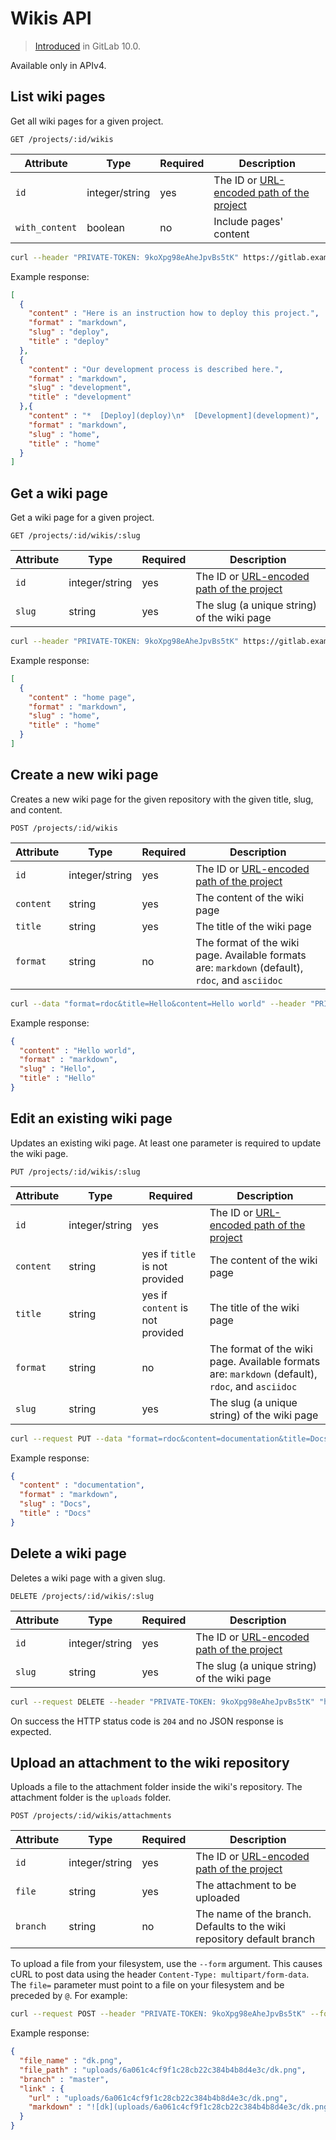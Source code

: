 # Wikis API

> [Introduced][ce-13372] in GitLab 10.0.

Available only in APIv4.

## List wiki pages

Get all wiki pages for a given project.

```
GET /projects/:id/wikis
```

| Attribute | Type    | Required | Description           |
| --------- | ------- | -------- | --------------------- |
| `id`      | integer/string    | yes      | The ID or [URL-encoded path of the project](README.md#namespaced-path-encoding) |
| `with_content`      | boolean    | no      | Include pages' content  |

```bash
curl --header "PRIVATE-TOKEN: 9koXpg98eAheJpvBs5tK" https://gitlab.example.com/api/v4/projects/1/wikis?with_content=1
```

Example response:

```json
[
  {
    "content" : "Here is an instruction how to deploy this project.",
    "format" : "markdown",
    "slug" : "deploy",
    "title" : "deploy"
  },
  {
    "content" : "Our development process is described here.",
    "format" : "markdown",
    "slug" : "development",
    "title" : "development"
  },{
    "content" : "*  [Deploy](deploy)\n*  [Development](development)",
    "format" : "markdown",
    "slug" : "home",
    "title" : "home"
  }
]
```

## Get a wiki page

Get a wiki page for a given project.

```
GET /projects/:id/wikis/:slug
```

| Attribute | Type    | Required | Description           |
| --------- | ------- | -------- | --------------------- |
| `id`      | integer/string    | yes      | The ID or [URL-encoded path of the project](README.md#namespaced-path-encoding) |
| `slug` | string  | yes       | The slug (a unique string) of the wiki page |

```bash
curl --header "PRIVATE-TOKEN: 9koXpg98eAheJpvBs5tK" https://gitlab.example.com/api/v4/projects/1/wikis/home
```

Example response:

```json
[
  {
    "content" : "home page",
    "format" : "markdown",
    "slug" : "home",
    "title" : "home"
  }
]
```

## Create a new wiki page

Creates a new wiki page for the given repository with the given title, slug, and content.

```
POST /projects/:id/wikis
```

| Attribute     | Type    | Required | Description                  |
| ------------- | ------- | -------- | ---------------------------- |
| `id`      | integer/string    | yes      | The ID or [URL-encoded path of the project](README.md#namespaced-path-encoding) |
| `content`       | string  | yes      | The content of the wiki page |
| `title`        | string  | yes      | The title of the wiki page        |
| `format` | string  | no       | The format of the wiki page. Available formats are: `markdown` (default), `rdoc`, and `asciidoc` |

```bash
curl --data "format=rdoc&title=Hello&content=Hello world" --header "PRIVATE-TOKEN: 9koXpg98eAheJpvBs5tK" "https://gitlab.example.com/api/v4/projects/1/wikis"
```

Example response:

```json
{
  "content" : "Hello world",
  "format" : "markdown",
  "slug" : "Hello",
  "title" : "Hello"
}
```

## Edit an existing wiki page

Updates an existing wiki page. At least one parameter is required to update the wiki page.

```
PUT /projects/:id/wikis/:slug
```

| Attribute       | Type    | Required                          | Description                      |
| --------------- | ------- | --------------------------------- | -------------------------------  |
| `id`      | integer/string    | yes      | The ID or [URL-encoded path of the project](README.md#namespaced-path-encoding) |
| `content`       | string  | yes if `title` is not provided     | The content of the wiki page |
| `title`        | string  | yes if `content` is not provided      | The title of the wiki page        |
| `format` | string  | no       | The format of the wiki page. Available formats are: `markdown` (default), `rdoc`, and `asciidoc` |
| `slug` | string  | yes       | The slug (a unique string) of the wiki page |


```bash
curl --request PUT --data "format=rdoc&content=documentation&title=Docs" --header "PRIVATE-TOKEN: 9koXpg98eAheJpvBs5tK" "https://gitlab.example.com/api/v4/projects/1/wikis/foo"
```

Example response:

```json
{
  "content" : "documentation",
  "format" : "markdown",
  "slug" : "Docs",
  "title" : "Docs"
}
```

## Delete a wiki page

Deletes a wiki page with a given slug.

```
DELETE /projects/:id/wikis/:slug
```

| Attribute | Type    | Required | Description           |
| --------- | ------- | -------- | --------------------- |
| `id`      | integer/string    | yes      | The ID or [URL-encoded path of the project](README.md#namespaced-path-encoding) |
| `slug` | string  | yes       | The slug (a unique string) of the wiki page |

```bash
curl --request DELETE --header "PRIVATE-TOKEN: 9koXpg98eAheJpvBs5tK" "https://gitlab.example.com/api/v4/projects/1/wikis/foo"
```

On success the HTTP status code is `204` and no JSON response is expected.

[ce-13372]: https://gitlab.com/gitlab-org/gitlab-ce/merge_requests/13372

## Upload an attachment to the wiki repository

Uploads a file to the attachment folder inside the wiki's repository. The
 attachment folder is the `uploads` folder.

```
POST /projects/:id/wikis/attachments
```

| Attribute     | Type    | Required | Description                  |
| ------------- | ------- | -------- | ---------------------------- |
| `id`      | integer/string    | yes      | The ID or [URL-encoded path of the project](README.md#namespaced-path-encoding) |
| `file` | string | yes | The attachment to be uploaded |
| `branch` | string | no | The name of the branch. Defaults to the wiki repository default branch |

To upload a file from your filesystem, use the `--form` argument. This causes
cURL to post data using the header `Content-Type: multipart/form-data`.
The `file=` parameter must point to a file on your filesystem and be preceded
by `@`. For example:

```bash
curl --request POST --header "PRIVATE-TOKEN: 9koXpg98eAheJpvBs5tK" --form "file=@dk.png" https://gitlab.example.com/api/v4/projects/1/wikis/attachments
```

Example response:

```json
{
  "file_name" : "dk.png",
  "file_path" : "uploads/6a061c4cf9f1c28cb22c384b4b8d4e3c/dk.png",
  "branch" : "master",
  "link" : {
    "url" : "uploads/6a061c4cf9f1c28cb22c384b4b8d4e3c/dk.png",
    "markdown" : "![dk](uploads/6a061c4cf9f1c28cb22c384b4b8d4e3c/dk.png)"
  }
}
```
